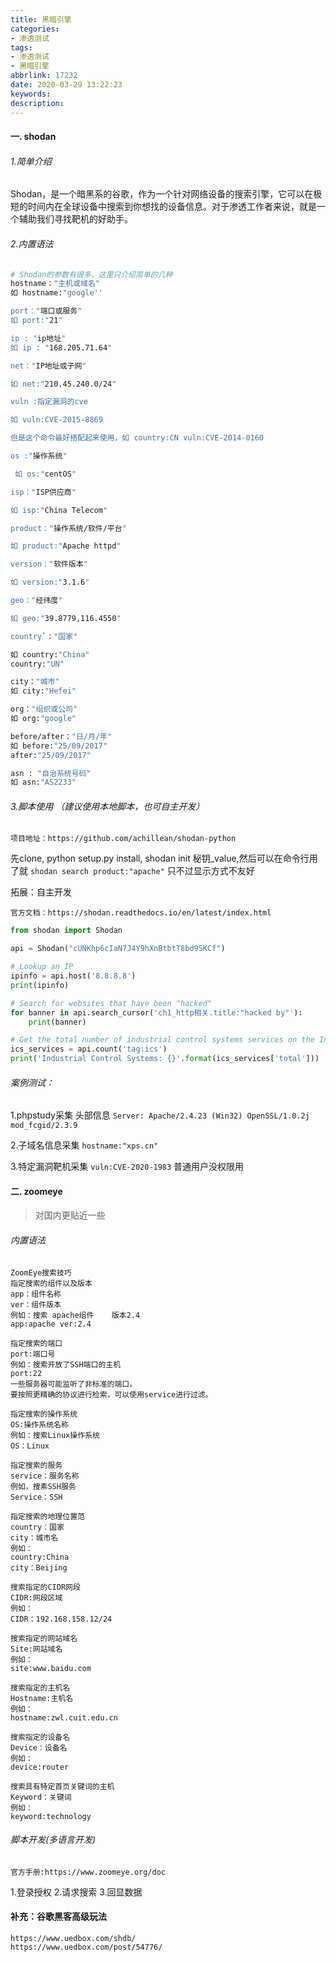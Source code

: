 ```yaml
---
title: 黑暗引擎
categories:
- 渗透测试
tags:
- 渗透测试
- 黑暗引擎
abbrlink: 17232
date: 2020-03-29 13:22:23
keywords:
description:
---
```



 
#### 一. shodan

###### 1.简单介绍

Shodan，是一个暗黑系的谷歌，作为一个针对网络设备的搜索引擎，它可以在极短的时间内在全球设备中搜索到你想找的设备信息。对于渗透工作者来说，就是一个辅助我们寻找靶机的好助手。

###### 2.内置语法 

```bash
# Shodan的参数有很多，这里只介绍简单的几种
hostname："主机或域名"
如 hostname:"google''

port："端口或服务"
如 port:"21"

ip : "ip地址"
如 ip : "168.205.71.64"

net："IP地址或子网"

如 net:"210.45.240.0/24"

vuln :指定漏洞的cve

如 vuln:CVE-2015-8869

但是这个命令最好搭配起来使用，如 country:CN vuln:CVE-2014-0160

os :"操作系统"

​ 如 os:"centOS"

isp："ISP供应商"

如 isp:"China Telecom"

product："操作系统/软件/平台"

如 product:"Apache httpd"

version："软件版本"

如 version:"3.1.6"

geo："经纬度"

如 geo:"39.8779,116.4550"

country`："国家"

如 country:"China"
country:"UN"

city："城市"
如 city:"Hefei"

org："组织或公司"
如 org:"google"

before/after："日/月/年"
如 before:"25/09/2017"
after:"25/09/2017"

asn : "自治系统号码"
如 asn:"AS2233"
```

###### 3.脚本使用  （建议使用本地脚本，也可自主开发）

	项目地址：https://github.com/achillean/shodan-python

先clone, python setup.py install, shodan init 秘钥_value,然后可以在命令行用了就
`shodan search product:"apache"`  只不过显示方式不友好


拓展：自主开发

	官方文档：https://shodan.readthedocs.io/en/latest/index.html

```python
from shodan import Shodan

api = Shodan("cUNKhp6cIaN7J4Y9hXnBtbtT8bd9SKCf")

# Lookup an IP
ipinfo = api.host('8.8.8.8')
print(ipinfo)

# Search for websites that have been "hacked"
for banner in api.search_cursor('ch1_http相关.title:"hacked by"'):
    print(banner)

# Get the total number of industrial control systems services on the Internet
ics_services = api.count('tag:ics')
print('Industrial Control Systems: {}'.format(ics_services['total']))
```



###### 案例测试：

1.phpstudy采集
头部信息 `Server: Apache/2.4.23 (Win32) OpenSSL/1.0.2j mod_fcgid/2.3.9`

2.子域名信息采集
`hostname:"xps.cn"`

3.特定漏洞靶机采集
`vuln:CVE-2020-1983` 普通用户没权限用





#### 二. zoomeye

>对国内更贴近一些

###### 内置语法

	ZoomEye搜索技巧
	指定搜索的组件以及版本
	app：组件名称
	ver：组件版本
	例如：搜索 apache组件    版本2.4
	app:apache ver:2.4
	
	指定搜索的端口
	port:端口号
	例如：搜索开放了SSH端口的主机
	port:22
	一些服务器可能监听了非标准的端口。
	要按照更精确的协议进行检索，可以使用service进行过滤。
	
	指定搜索的操作系统
	OS:操作系统名称
	例如：搜索Linux操作系统
	OS：Linux
	
	指定搜索的服务
	service：服务名称
	例如，搜素SSH服务
	Service：SSH
	
	指定搜索的地理位置范
	country：国家
	city：城市名
	例如：
	country:China
	city：Beijing
	
	搜索指定的CIDR网段
	CIDR:网段区域
	例如：
	CIDR：192.168.158.12/24
	
	搜索指定的网站域名
	Site:网站域名
	例如：
	site:www.baidu.com
	
	搜索指定的主机名
	Hostname:主机名
	例如：
	hostname:zwl.cuit.edu.cn
	
	搜索指定的设备名
	Device：设备名
	例如：
	device:router
	
	搜索具有特定首页关键词的主机
	Keyword：关键词
	例如：
	keyword:technology


###### 脚本开发(多语言开发)

	官方手册:https://www.zoomeye.org/doc

1.登录授权
2.请求搜索
3.回显数据




#### 补充：谷歌黑客高级玩法

	https://www.uedbox.com/shdb/
	https://www.uedbox.com/post/54776/



